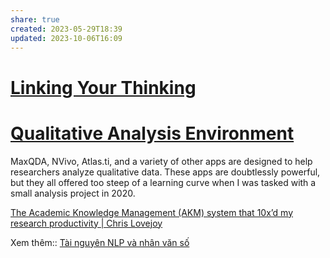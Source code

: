 ```yaml
---
share: true
created: 2023-05-29T18:39
updated: 2023-10-06T16:09
---
```

# [Linking Your Thinking](https://notes.linkingyourthinking.com) 

# [Qualitative Analysis Environment](https://axle.design/an-integrated-qualitative-analysis-environment-with-obsidian) 
MaxQDA, NVivo, Atlas.ti, and a variety of other apps are designed to help researchers analyze qualitative data. These apps are doubtlessly powerful, but they all offered too steep of a learning curve when I was tasked with a small analysis project in 2020.


[The Academic Knowledge Management (AKM) system that 10x’d my research productivity | Chris Lovejoy](https://www.chrislovejoy.me/akm)

Xem thêm:: [Tài nguyên NLP và nhân văn số](../../../%F0%9F%93%9C%20T%C3%A0i%20nguy%C3%AAn/Nghi%C3%AAn%20c%E1%BB%A9u/Nh%C3%A2n%20v%C4%83n%20s%E1%BB%91/T%C3%A0i%20nguy%C3%AAn%20NLP%20v%C3%A0%20nh%C3%A2n%20v%C4%83n%20s%E1%BB%91.md)

